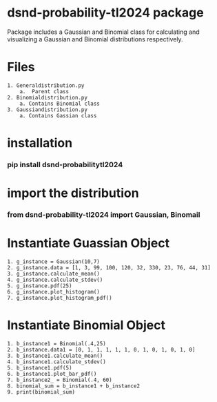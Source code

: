 # dsnd-probability-tl2024 package

Package includes a Gaussian and Binomial class for calculating and visualizing a Gaussian and Binomial distributions respectively. 

# Files
    1. Generaldistribution.py 
        a.  Parent class
    2. Binomialdistribution.py
        a. Contains Binomial class
    3. Gaussiandistribution.py
        a. Contains Gassian class

# installation
### pip install dsnd-probabilitytl2024

# import the distribution
### from dsnd-probability-tl2024 import Gaussian, Binomail

# Instantiate Guassian Object
    1. g_instance = Gaussian(10,7)
    2. g_instance.data = [1, 3, 99, 100, 120, 32, 330, 23, 76, 44, 31]
    3. g_instance.calculate_mean()
    4. g_instance.calculate_stdev()
    5. g_instance.pdf(25)
    6. g_instance.plot_histogram()
    7. g_instance.plot_histogram_pdf()

# Instantiate Binomial Object
    1. b_instance1 = Binomial(.4,25)
    2. b_instance.data1 = [0, 1, 1, 1, 1, 1, 0, 1, 0, 1, 0, 1, 0]
    3. b_instance1.calculate_mean()
    4. b_instance1.calculate_stdev()
    5. b_instance1.pdf(5)
    6. b_instance1.plot_bar_pdf()
    7. b_instance2_ = Binomial(.4, 60)
    8. binomial_sum = b_instance1 + b_instance2
    9. print(binomial_sum)
